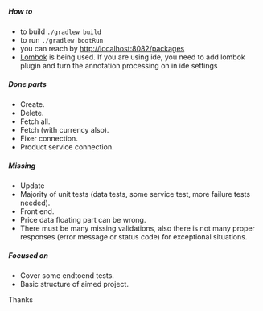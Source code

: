 ##### How to
- to build `./gradlew build`
- to run `./gradlew bootRun`
- you can reach by 
[http://localhost:8082/packages](http://localhost:8082/packages)
- [Lombok](https://projectlombok.org/) is being used. If you are using ide, you need to add lombok plugin and turn the annotation processing on in ide settings

##### Done parts
 - Create. 
 - Delete. 
 - Fetch all.
 - Fetch (with currency also).
 - Fixer connection.
 - Product  service connection.
##### Missing
 - Update
 - Majority of unit tests (data tests, some service test, more failure tests needed).
 - Front end.
 - Price data floating part can be wrong.
 - There must be many missing validations, also there is not many proper responses (error message or status code) for exceptional situations.
##### Focused on
 - Cover some endtoend tests.
 - Basic structure of aimed project.
 
 Thanks
